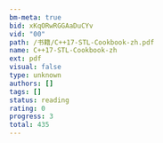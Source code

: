 ```yaml
---
bm-meta: true
bid: xKqORwRGGAaDuCYv
vid: "00"
path: /书籍/C++17-STL-Cookbook-zh.pdf
name: C++17-STL-Cookbook-zh
ext: pdf
visual: false
type: unknown
authors: []
tags: []
status: reading
rating: 0
progress: 3
total: 435
---
```

